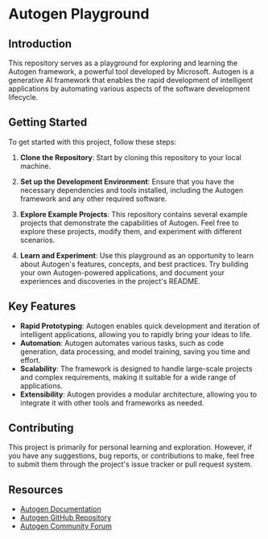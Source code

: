 # Autogen Playground

## Introduction

This repository serves as a playground for exploring and learning the Autogen framework, a powerful tool developed by Microsoft. Autogen is a generative AI framework that enables the rapid development of intelligent applications by automating various aspects of the software development lifecycle.

## Getting Started

To get started with this project, follow these steps:

1. **Clone the Repository**: Start by cloning this repository to your local machine.

2. **Set up the Development Environment**: Ensure that you have the necessary dependencies and tools installed, including the Autogen framework and any other required software.

3. **Explore Example Projects**: This repository contains several example projects that demonstrate the capabilities of Autogen. Feel free to explore these projects, modify them, and experiment with different scenarios.

4. **Learn and Experiment**: Use this playground as an opportunity to learn about Autogen's features, concepts, and best practices. Try building your own Autogen-powered applications, and document your experiences and discoveries in the project's README.

## Key Features

- **Rapid Prototyping**: Autogen enables quick development and iteration of intelligent applications, allowing you to rapidly bring your ideas to life.
- **Automation**: Autogen automates various tasks, such as code generation, data processing, and model training, saving you time and effort.
- **Scalability**: The framework is designed to handle large-scale projects and complex requirements, making it suitable for a wide range of applications.
- **Extensibility**: Autogen provides a modular architecture, allowing you to integrate it with other tools and frameworks as needed.

## Contributing

This project is primarily for personal learning and exploration. However, if you have any suggestions, bug reports, or contributions to make, feel free to submit them through the project's issue tracker or pull request system.

## Resources

- [Autogen Documentation](https://docs.microsoft.com/en-us/autogen/)
- [Autogen GitHub Repository](https://github.com/microsoft/autogen)
- [Autogen Community Forum](https://github.com/microsoft/autogen/discussions)